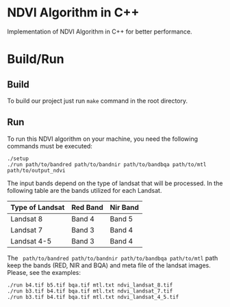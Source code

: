 # NDVI Algorithm in C++

Implementation of NDVI Algorithm in C++ for better performance.

# Build/Run

## Build

To build our project just run ```make``` command in the root directory.

## Run

To run this NDVI algorithm on your machine, you need the following commands must be executed:

```
./setup
./run path/to/bandred path/to/bandnir path/to/bandbqa path/to/mtl path/to/output_ndvi
```

The input bands depend on the type of landsat that will be processed. In the following table are the bands utilized for each Landsat.

| Type of Landsat | Red Band | Nir Band |
| --------------- | -------- | -------- |
| Landsat 8 | Band 4 | Band 5 |
| Landsat 7 | Band 3 | Band 4 |
| Landsat 4-5 | Band 3 | Band 4 |


The ``` path/to/bandred path/to/bandnir path/to/bandbqa path/to/mtl``` path keep the bands (RED, NIR and BQA) and meta file of the landsat images. Please, see the examples:

```
./run b4.tif b5.tif bqa.tif mtl.txt ndvi_landsat_8.tif
./run b3.tif b4.tif bqa.tif mtl.txt ndvi_landsat_7.tif
./run b3.tif b4.tif bqa.tif mtl.txt ndvi_landsat_4_5.tif
```
